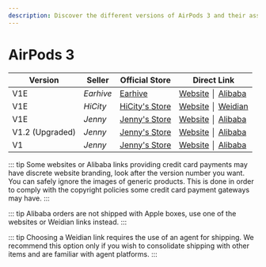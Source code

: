 ```yaml
---
description: Discover the different versions of AirPods 3 and their associated sellers. Find official stores and direct links to purchase AirPods 3 replicas.
---
```


# AirPods 3

| Version         | Seller    | Official Store                                                                                       | Direct Link                                          |
|-----------------|-----------|------------------------------------------------------------------------------------------------------|------------------------------------------------------|
| V1E             | *Earhive* | [Earhive](https://earhive.com)                                                              | [Website](https://airreps.link/earhive)  │ [Alibaba](https://airreps.link/earhiveab)              |
| V1E             | *HiCity*  | [HiCity's Store](https://hicitypods.com)                                                             | [Website](https://hicitypods.com/product/gen-3-v1e/) │ [Weidian](https://airreps.link/hicityw) |
| V1E             | *Jenny*   | [Jenny's Store](https://jenny.airreps.info)                                                          | [Website](https://airreps.link/jenny) │ [Alibaba](https://airreps.link/jennyab)                |
| V1.2 (Upgraded) | *Jenny*   | [Jenny's Store](https://jenny.airreps.info)                                                          | [Website](http://airreps.link/jenny) │ [Alibaba](https://airreps.link/jennyab)                 |
| V1              | *Jenny*   | [Jenny's Store](https://jenny.airreps.info)                                                          | [Website](http://airreps.link/jenny) │ [Alibaba](https://airreps.link/jennyab)                 |

::: tip
Some websites or Alibaba links providing credit card payments may have discrete website branding, look after the version number you want. You can safely ignore the images of generic products. This is done in order to comply with the copyright policies some credit card payment gateways may have. 
:::

::: tip
Alibaba orders are not shipped with Apple boxes, use one of the websites or Weidian links instead.
:::


::: tip
Choosing a Weidian link requires the use of an agent for shipping. We recommend this option only if you wish to consolidate shipping with other items and are familiar with agent platforms.
:::